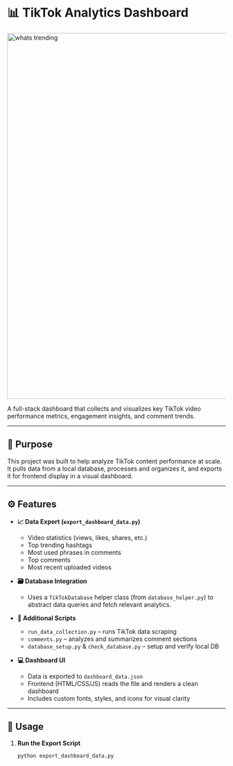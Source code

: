 # 📊 TikTok Analytics Dashboard

<img width="1163" height="842" alt="whats trending" src="https://github.com/user-attachments/assets/a6dcfbd2-dcd0-43e8-8694-3145a466fd26" />

A full-stack dashboard that collects and visualizes key TikTok video performance metrics, engagement insights, and comment trends.

---

## 🧠 Purpose

This project was built to help analyze TikTok content performance at scale. It pulls data from a local database, processes and organizes it, and exports it for frontend display in a visual dashboard.

---

## ⚙️ Features

- **📈 Data Export (`export_dashboard_data.py`)**
  - Video statistics (views, likes, shares, etc.)
  - Top trending hashtags
  - Most used phrases in comments
  - Top comments
  - Most recent uploaded videos

- **🗃️ Database Integration**
  - Uses a `TikTokDatabase` helper class (from `database_helper.py`) to abstract data queries and fetch relevant analytics.

- **🧪 Additional Scripts**
  - `run_data_collection.py` – runs TikTok data scraping
  - `comments.py` – analyzes and summarizes comment sections
  - `database_setup.py` & `check_database.py` – setup and verify local DB

- **💻 Dashboard UI**
  - Data is exported to `dashboard_data.json`
  - Frontend (HTML/CSS/JS) reads the file and renders a clean dashboard
  - Includes custom fonts, styles, and icons for visual clarity

---

## 🚀 Usage

1. **Run the Export Script**
   ```bash
   python export_dashboard_data.py
